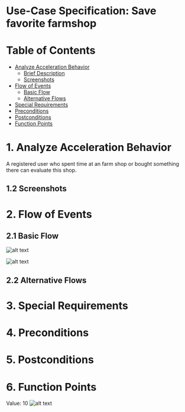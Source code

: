 # Use-Case Specification: Save favorite farmshop

# Table of Contents
- [Analyze Acceleration Behavior](#1-analyze-acceleration-behavior)
    - [Brief Description](#11-brief-description)
    - [Screenshots](#12-screenshots)
- [Flow of Events](#2-flow-of-events)
    - [Basic Flow](#21-basic-flow)
    - [Alternative Flows](#22-alternative-flows)
- [Special Requirements](#3-special-requirements)
- [Preconditions](#4-preconditions)
- [Postconditions](#5-postconditions)
- [Function Points](#6-function-points)

# 1. Analyze Acceleration Behavior

A registered user who spent time at an farm shop or bought something there can evaluate this shop.

## 1.2 Screenshots


# 2. Flow of Events
## 2.1 Basic Flow

![alt text][ActivityDiagram]

[ActivityDiagram]: https://github.com/linkna/FyF/blob/master/documentation/UC/activity%20Diagrams-save%20favorite%20farmer.jpg "Activity Diagram"


![alt text][MockUp1]

[MockUp1]: https://github.com/linkna/FyF/blob/master/documentation/UC/Evaluate%20Mockup.jpg


## 2.2 Alternative Flows
# 3. Special Requirements


# 4. Preconditions


# 5. Postconditions


# 6. Function Points
Value: 10
![alt text][fp]

[fp]: https://github.com/linkna/FyF/blob/master/documentation/UC/save%20favorite%20farmshop%20fp.JPG
